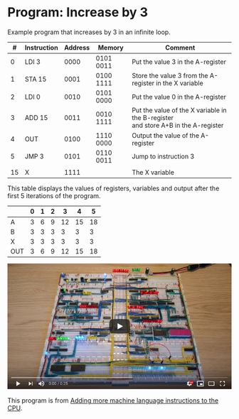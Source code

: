 # Program: Increase by 3

Example program that increases by 3 in an infinite loop.

|#|Instruction|Address|Memory|Comment|
|---|---------|-------|------|-------|
| 0|LDI  3|0000|0101 0011|Put the value 3 in the A-register|
| 1|STA 15|0001|0100 1111|Store the value 3 from the A-register in the X variable|
| 2|LDI  0|0010|0101 0000|Put the value 0 in the A-register|
| 3|ADD 15|0011|0010 1111|Put the value of the X variable in the B-register<br>and store A+B in the A-register|
| 4|OUT   |0100|1110 0000|Output the value of the A-register|
| 5|JMP  3|0101|0110 0011|Jump to instruction 3|
|  |      |    |         |              |
|15|     X|1111|         |The X variable|

This table displays the values of registers, variables and output after the first 5 iterations of the program.

|   | 0 | 1 | 2 | 3 | 4 | 5 |
|---|---|---|---|---|---|---|
| A | 3 | 6 | 9 |12 |15 |18 |
| B | 3 | 3 | 3 | 3 | 3 | 3 |
| X | 3 | 3 | 3 | 3 | 3 | 3 |
|OUT| 3 | 6 | 9 |12 |15 |18 |

[![YouTube video of computer](../resources/yt-increase-by-three-thumb.png)](https://www.youtube.com/watch?v=IgK4RUf5AlI "Click to play")

This program is from [Adding more machine language instructions to the CPU](https://www.youtube.com/watch?v=FCscQGBIL-Y).
